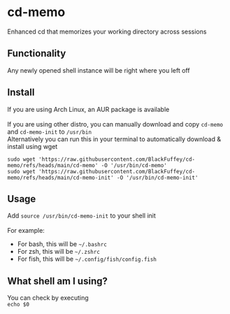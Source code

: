 # cd-memo
Enhanced cd that memorizes your working directory across sessions

## Functionality
Any newly opened shell instance will be right where you left off

## Install
If you are using Arch Linux, an AUR package is available \
\
If you are using other distro, you can manually download and copy `cd-memo` and `cd-memo-init` to `/usr/bin` \
Alternatively you can run this in your terminal to automatically download & install using wget 
```
sudo wget 'https://raw.githubusercontent.com/BlackFuffey/cd-memo/refs/heads/main/cd-memo' -O '/usr/bin/cd-memo'
sudo wget 'https://raw.githubusercontent.com/BlackFuffey/cd-memo/refs/heads/main/cd-memo-init' -O '/usr/bin/cd-memo-init'
```

## Usage
Add `source /usr/bin/cd-memo-init` to your shell init \
\
For example:
- For bash, this will be `~/.bashrc`
- For zsh, this will be `~/.zshrc`
- For fish, this will be `~/.config/fish/config.fish`

## What shell am I using?
You can check by executing \
`echo $0`
